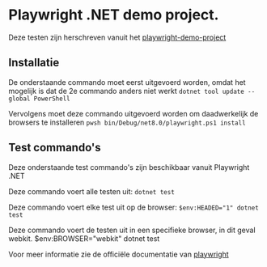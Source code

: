 # Playwright .NET demo project.
Deze testen zijn herschreven vanuit het [playwright-demo-project]("https://github.com/jeroenhuinink/playwright-demo")

## Installatie
De onderstaande commando moet eerst uitgevoerd worden, omdat het mogelijk is dat de 2e commando anders niet werkt
`dotnet tool update --global PowerShell`

Vervolgens moet deze commando uitgevoerd worden om daadwerkelijk de browsers te installeren
`pwsh bin/Debug/net8.0/playwright.ps1 install`

## Test commando's
Deze onderstaande test commando's zijn beschikbaar vanuit Playwright .NET

Deze commando voert alle testen uit:
`dotnet test`

Deze commando voert elke test uit op de browser:
`$env:HEADED="1"
dotnet test`

Deze commando voert de testen uit in een specifieke browser, in dit geval webkit.
$env:BROWSER="webkit"
dotnet test

Voor meer informatie zie de officiële documentatie van [playwright]("https://playwright.dev/dotnet/docs/running-tests")
